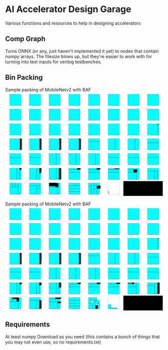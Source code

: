 # AI Accelerator Design Garage

Various functions and resources to help in designing accelerators

## Comp Graph

Turns ONNX (or any, just haven't implemented it yet) to nodes that contain numpy arrays. The filesize blows up, but they're easier to work with for turning into test inputs for verilog testbenches.

## Bin Packing

Sample packing of MobileNetv2 with BAF
![alt text](images/mbv2_baf.png)

Sample packing of MobileNetv2 with BAF
![alt text](images/mbv2_bssf.png)

## Requirements

At least numpy
Download as you need (this contains a bunch of things that you may not even use, so no requirements.txt)